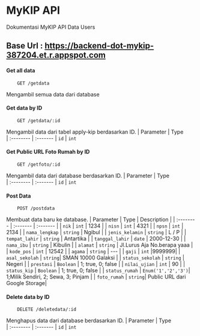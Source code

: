 # MyKIP API

Dokumentasi MyKIP API Data Users

## Base Url : https://backend-dot-mykip-387204.et.r.appspot.com

#### Get all data


```http
    GET /getdata
```
Mengambil semua data dari database

#### Get data by ID

```http
    GET /getdata/:id
```
Mengambil data dari tabel apply-kip berdasarkan ID.
| Parameter | Type     
| :-------- | :------- 
| `id`      | `int`    

#### Get Public URL Foto Rumah by ID

```http
    GET /getfoto/:id
```
Mengambil data dari database berdasarkan ID.
| Parameter | Type     
| :-------- | :------- 
| `id`      | `int`    

#### Post Data

```http
    POST /postdata
```
Membuat data baru ke database.
| Parameter | Type     | Description |
| :-------- | :------- | :-------    |
| `nik`     | `int`    |     1234        |
| `nisn`    | `int`    |      4321       |
| `npsn`    | `int`    |        2134     |
| `nama_lengkap`      | `string`  |  Ngibul   |
| `jenis_kelamin`      | `string`  | L / P |
| `tempat_lahir`      | `string`  | Antartika |
| `tanggal_lahir`      | `date`  | 2000-12-30 |
| `nama_ibu`      | `string`  | Kibulin |
| `alamat`      | `string`  | Jl.Lurus Aja No.berapa yaaa |
| `kode_pos`      | `int`  | 12542 |
| `agama`      | `string`  | --- |
| `gaji`      | `int`  |9999999|
| `asal_sekolah`      | `string`| SMAN 10000 Galaksi |
| `status_sekolah`      | `string`  | Negeri |
| `prestasi`      | `Boolean`  |  1; true, 0; false  |
| `nilai_ujian`      | `int`  | 90 |
| `status_kip`      | `Boolean`  | 1; true, 0; false |
| `status_rumah`      | `Enum('1','2','3')`| 1;Milik Sendiri, 2; Sewa, 3; Pinjam |
| `foto_rumah`      | `string`| Public URL dari Google Storage|

#### Delete data by ID

```http
    DELETE /deletedata/:id
```
Menghapus data dari database berdasarkan ID.
| Parameter | Type     
| :-------- | :------- 
| `id`      | `int`    

